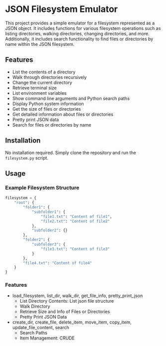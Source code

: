 # JSON Filesystem Emulator

This project provides a simple emulator for a filesystem represented as a JSON object. It includes functions for various filesystem operations such as listing directories, walking directories, changing directories, and more. Additionally, it includes search functionality to find files or directories by name within the JSON filesystem.

## Features

- List the contents of a directory
- Walk through directories recursively
- Change the current directory
- Retrieve terminal size
- List environment variables
- Show command line arguments and Python search paths
- Display Python system information
- Get the size of files or directories
- Get detailed information about files or directories
- Pretty print JSON data
- Search for files or directories by name

## Installation

No installation required. Simply clone the repository and run the `filesystem.py` script.

## Usage

### Example Filesystem Structure

```python
filesystem = {
    "root": {
        "folder1": {
            "subfolder1": {
                "file1.txt": "Content of file1",
                "file2.txt": "Content of file2"
            },
            "subfolder2": {}
        },
        "folder2": {
            "subfolder3": {
                "file3.txt": "Content of file3"
            }
        },
        "file4.txt": "Content of file4"
    }
}
```

### Features
- load_filesystem, list_dir, walk_dir, get_file_info, pretty_print_json
    - List Directory Contents: List json file structure
    - Walk Directory
    - Retrieve Size and Info of Files or Directories
    - Pretty Print JSON Data
- create_dir, create_file, delete_item, move_item, copy_item, update_file_content, search    
    - Search Paths
    - Item Management: CRUDE


